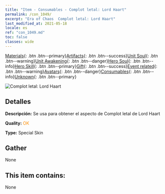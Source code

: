 ```yaml
---
title: "Item - Consumables - Complot letal: Lord Haart"
permalink: /con_1049/
excerpt: "Era of Chaos  Complot letal: Lord Haart"
last_modified_at: 2021-05-18
locale: es
ref: "con_1049.md"
toc: false
classes: wide
---
```

 [Materials](/ItemsES/){: .btn .btn--primary}[Artifacts](/ItemsES/Artifacts/){: .btn .btn--success}[Unit Soul](/ItemsES/UnitSoul/){: .btn .btn--warning}[Unit Awakening](/ItemsES/UnitAwakening/){: .btn .btn--danger}[Hero Soul](/ItemsES/HeroSoul/){: .btn .btn--info}[Hero Skill](/ItemsES/HeroSkill/){: .btn .btn--primary}[Gift](/ItemsES/Gift/){: .btn .btn--success}[Event related](/ItemsES/Events/){: .btn .btn--warning}[Avatars](/ItemsES/Avatars/){: .btn .btn--danger}[Consumables](/ItemsES/Consumables/){: .btn .btn--info}[Unknown](/ItemsES/Unknown/){: .btn .btn--primary}

 ![Complot letal: Lord Haart](/images/h/h_LordHaart3.jpg)

## Detalles
 **Descripción:** Se usa para obtener el aspecto de Complot letal de Lord Haart

 **Quality:** <span style="color: #FF8C00">OK</span>

 **Type:** Special Skin

## Gather

  None

## This item contains:

  None

